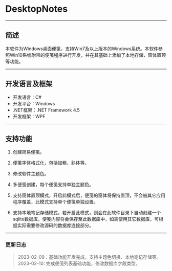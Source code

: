 # DesktopNotes

---

## 简述

本软件为Windows桌面便笺，支持Win7及以上版本的Windows系统。本软件参照Win10系统附带的便笺程序进行开发，并在其基础上添加了本地存储、窗体置顶等功能。

---

## 开发语言及框架
+ 开发语言：C#
+ 开发平台：Windows
+ .NET框架：.NET Framework 4.5
+ 开发框架：WPF

---

## 支持功能

1. 创建简易便笺。

2. 便笺字体格式化，包括加粗、斜体等。

3. 修改软件主题色。

4. 多便笺创建，每个便笺支持单独主题色。

5. 支持窗体置顶模式，开启此模式后，便笺的窗体将保持置顶，不会被其它应用程序覆盖，此模式支持单个便笺单独设置。

6. 支持本地笔记存储模式，若开启此模式，则会在此软件目录下自动创建一个sqlite数据库，便笺内容将会保存至此数据库中，如需使用其它数据库，可根据实际需要修改源码的数据库连接部分。

---

### 更新日志

> 2023-02-09：基础功能开发完成，支持主题色切换、本地笔记存储等。  
> 2023-02-10: 完成便笺列表基础功能，修改数据库字段类型。
